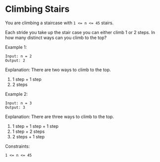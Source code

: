 # Climbing Stairs

You are climbing a staircase with `1 <= n <= 45` stairs.

Each stride you take up the stair case you can either climb 1 or 2 steps. In how many distinct ways can you climb to the top?

Example 1:

```
Input: n = 2
Output: 2
```

Explanation: There are two ways to climb to the top.

1. 1 step + 1 step
2. 2 steps

Example 2:

```
Input: n = 3
Output: 3
```

Explanation: There are three ways to climb to the top.

1. 1 step + 1 step + 1 step
2. 1 step + 2 steps
3. 2 steps + 1 step
 
Constraints:
```
1 <= n <= 45
```